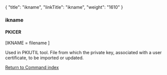 {
    "title": "ikname",
    "linkTitle": "ikname",
    "weight": "1610"
}<span id="ikname"></span>

### ikname

#### PKICER

\[IKNAME = filename \]

Used in PKIUTIL tool. File from which the private
key, associated with a user certificate, to be imported or updated.

[Return to Command index](../../)
